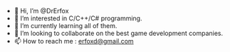 - 👋 Hi, I’m @DrErfox
- 👀 I’m interested in C/C++/C# programming.
- 🌱 I’m currently learning all of them.
- 💞️ I’m looking to collaborate on the best game development companies.
- 📫 How to reach me : erfoxd@gmail.com

<!---
DrErfox/DrErfox is a ✨ special ✨ repository because its `README.md` (this file) appears on your GitHub profile.
You can click the Preview link to take a look at your changes.
--->
